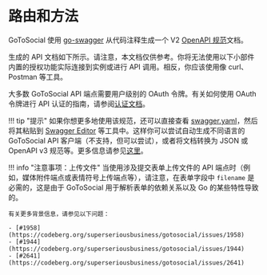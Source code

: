 # 路由和方法

GoToSocial 使用 [go-swagger](https://github.com/go-swagger/go-swagger) 从代码注释生成一个 V2 [OpenAPI 规范](https://swagger.io/specification/v2/)文档。

生成的 API 文档如下所示。请注意，本文档仅供参考。你将无法使用以下小部件内置的授权功能实际连接到实例或进行 API 调用。相反，你应该使用像 curl、Postman 等工具。

大多数 GoToSocial API 端点需要用户级别的 OAuth 令牌。有关如何使用 OAuth 令牌进行 API 认证的指南，请参阅[认证文档](./authentication.md)。

!!! tip "提示"
    如果你想更多地使用该规范，还可以直接查看 [swagger.yaml](./swagger.yaml)，然后将其粘贴到 [Swagger Editor](https://editor.swagger.io/) 等工具中。这样你可以尝试自动生成不同语言的 GoToSocial API 客户端（不支持，但可以尝试），或者将文档转换为 JSON 或 OpenAPI v3 规范等。更多信息请参见[这里](https://swagger.io/tools/open-source/getting-started/)。

!!! info "注意事项：上传文件"
    当使用涉及提交表单上传文件的 API 端点时（例如，媒体附件端点或表情符号上传端点等），请注意，在表单字段中 `filename` 是必需的，这是由于 GoToSocial 用于解析表单的依赖关系以及 Go 的某些特性导致的。
    
    有关更多背景信息，请参见以下问题：
    
    - [#1958](https://codeberg.org/superseriousbusiness/gotosocial/issues/1958)
    - [#1944](https://codeberg.org/superseriousbusiness/gotosocial/issues/1944)
    - [#2641](https://codeberg.org/superseriousbusiness/gotosocial/issues/2641)

<swagger-ui src="swagger.yaml"/>
